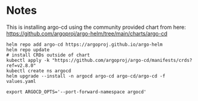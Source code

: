 # Notes

This is installing argo-cd using the community provided chart from here: https://github.com/argoproj/argo-helm/tree/main/charts/argo-cd

```shell
helm repo add argo-cd https://argoproj.github.io/argo-helm
helm repo update
# install CRDs outside of chart
kubectl apply -k "https://github.com/argoproj/argo-cd/manifests/crds?ref=v2.8.0"
kubectl create ns argocd
helm upgrade --install -n argocd argo-cd argo-cd/argo-cd -f values.yaml
```


```shell
export ARGOCD_OPTS='--port-forward-namespace argocd'
```

